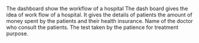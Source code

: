 The dashboard show the workflow of a hospital 
The dash board gives the idea of work flow of a hospital. It gives the details of patients the amount of money spent by the patients and their health insurance. Name of the doctor who consult the patients. The test taken by the patience for treatment purpose.
